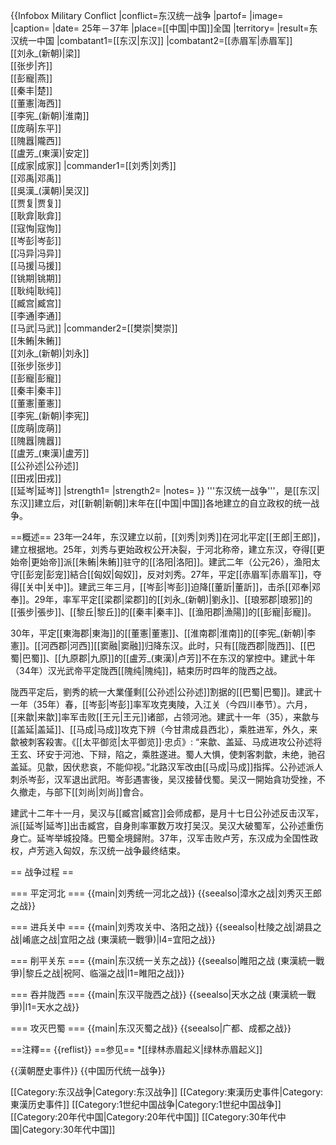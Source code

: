{{Infobox Military Conflict
|conflict=东汉统一战争
|partof=
|image=  
|caption= 
|date= 25年－37年
|place=[[中国|中国]]全国
|territory=
|result=东汉统一中国
|combatant1=[[东汉|东汉]]
|combatant2=[[赤眉军|赤眉军]]<br/>[[刘永_(新朝)|梁]]<br/>[[张步|齐]]<br/>[[彭寵|燕]]<br/>[[秦丰|楚]]<br/>[[董憲|海西]]<br/>[[李宪_(新朝)|淮南]]<br/>[[庞萌|东平]]<br/>[[隗囂|隴西]]<br/>[[盧芳_(東漢)|安定]]<br/>[[成家|成家]]
|commander1=[[刘秀|刘秀]]<br/>[[邓禹|邓禹]]<br/>[[吳漢_(漢朝)|吴汉]]<br/>[[贾复|贾复]]<br/>[[耿弇|耿弇]]<br/>[[寇恂|寇恂]]<br/>[[岑彭|岑彭]]<br/>[[冯异|冯异]]<br/>[[马援|马援]]<br/>[[铫期|铫期]]<br/>[[耿纯|耿纯]]<br/>[[臧宫|臧宫]]<br/>[[李通|李通]]<br/>[[马武|马武]]
|commander2=[[樊崇|樊崇]]<br/>[[朱鲔|朱鲔]]<br/>[[刘永_(新朝)|刘永]]<br/>[[张步|张步]]<br/>[[彭寵|彭寵]]<br/>[[秦丰|秦丰]]<br/>[[董憲|董憲]]<br/>[[李宪_(新朝)|李宪]]<br/>[[庞萌|庞萌]]<br/>[[隗囂|隗囂]]<br/>[[盧芳_(東漢)|盧芳]]<br/>[[公孙述|公孙述]]<br/>[[田戎|田戎]]<br/>[[延岑|延岑]]
|strength1=
|strength2=
|notes=
}}
'''东汉统一战争'''，是[[东汉|东汉]]建立后，对[[新朝|新朝]]末年在[[中国|中国]]各地建立的自立政权的统一战争。

==概述==
23年—24年，东汉建立以前，[[刘秀|刘秀]]在河北平定[[王郎|王郎]]，建立根据地。25年，刘秀与更始政权公开决裂，于河北称帝，建立东汉，夺得[[更始帝|更始帝]]派[[朱鲔|朱鲔]]驻守的[[洛阳|洛阳]]。建武二年（公元26），渔阳太守[[彭宠|彭宠]]結合[[匈奴|匈奴]]，反对刘秀。27年，平定[[赤眉军|赤眉军]]，夺得[[关中|关中]]。建武三年三月，[[岑彭|岑彭]]迫降[[董訢|董訢]]，击杀[[邓奉|邓奉]]。29年，率军平定[[梁郡|梁郡]]的[[刘永_(新朝)|劉永]]、[[琅邪郡|琅邪]]的[[張步|張步]]、[[黎丘|黎丘]]的[[秦丰|秦丰]]、[[渔阳郡|漁陽]]的[[彭寵|彭寵]]。

30年，平定[[東海郡|東海]]的[[董憲|董憲]]、[[淮南郡|淮南]]的[[李宪_(新朝)|李憲]]。[[河西郡|河西]][[窦融|窦融]]归降东汉。此时，只有[[陇西郡|陇西]]、[[巴蜀|巴蜀]]、[[九原郡|九原]]的[[盧芳_(東漢)|卢芳]]不在东汉的掌控中。建武十年（34年）汉光武帝平定陇西[[隗纯|隗纯]]，結束历时四年的陇西之战。

陇西平定后，劉秀的統一大業僅剩[[公孙述|公孙述]]割据的[[巴蜀|巴蜀]]。建武十一年（35年）春，[[岑彭|岑彭]]率军攻克夷陵，入江关（今四川奉节）。六月，[[来歙|来歙]]率军击败[[王元|王元]]诸部，占领河池。建武十一年（35），来歙与[[盖延|盖延]]、[[马成|马成]]攻克下辨（今甘肃成县西北），乘胜进军，外久，来歙被刺客殺害。<ref>《[[太平御览|太平御览]]·忠贞》: “来歙、盖延、马成进攻公孙述将王玄、环安于河池、下辩，陷之，乘胜遂进。蜀人大惧，使刺客刺歙，未绝，驰召盖延。见歙，因伏悲哀，不能仰视。”</ref>北路汉军改由[[马成|马成]]指挥。公孙述派人刺杀岑彭，汉军退出武阳。岑彭遇害後，吴汉接替伐蜀。吴汉一開始貪功受挫，不久撤走，与部下[[刘尚|刘尚]]會合。

建武十二年十一月，吴汉与[[臧宫|臧宫]]会师成都，是月十七日公孙述反击汉军，派[[延岑|延岑]]出击臧宫，自身則率軍数万攻打吴汉。吴汉大破蜀军，公孙述重伤身亡。延岑举城投降。巴蜀全境歸附。37年，汉军击败卢芳，东汉成为全国性政权，卢芳逃入匈奴，东汉统一战争最终结束。

== 战争过程 ==

=== 平定河北 ===
{{main|刘秀统一河北之战}}
{{seealso|漳水之战|刘秀灭王郎之战}}

=== 进兵关中 ===
{{main|刘秀攻关中、洛阳之战}}
{{seealso|杜陵之战|湖县之战|崤底之战|宜阳之战 (東漢統一戰爭)|l4=宜阳之战}}

=== 削平关东 ===
{{main|东汉统一关东之战}}
{{seealso|睢阳之战 (東漢統一戰爭)|黎丘之战|祝阿、临淄之战|l1=睢阳之战]}}

=== 吞并陇西 ===
{{main|东汉平陇西之战}}
{{seealso|天水之战 (東漢統一戰爭)|l1=天水之战}}

=== 攻灭巴蜀 ===
{{main|东汉灭蜀之战}}
{{seealso|广都、成都之战}}

==注釋==
{{reflist}}
==参见==
*[[绿林赤眉起义|绿林赤眉起义]]

{{漢朝歷史事件}}
{{中国历代统一战争}}

[[Category:东汉战争|Category:东汉战争]]
[[Category:東漢历史事件|Category:東漢历史事件]]
[[Category:1世纪中国战争|Category:1世纪中国战争]]
[[Category:20年代中国|Category:20年代中国]]
[[Category:30年代中国|Category:30年代中国]]